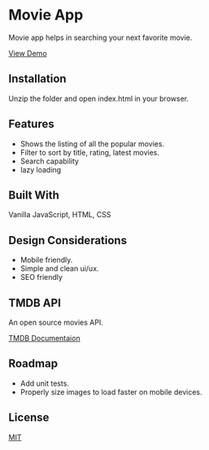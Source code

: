 # Movie App

Movie app helps in searching your next favorite movie.

[View Demo]()

## Installation

Unzip the folder and open index.html in your browser.

## Features

- Shows the listing of all the popular movies.
- Filter to sort by title, rating, latest movies.
- Search capability
- lazy loading

## Built With

Vanilla JavaScript, HTML, CSS

## Design Considerations

- Mobile friendly.
- Simple and clean ui/ux.
- SEO friendly

## TMDB API

An open source movies API.

[TMDB Documentaion](https://developers.themoviedb.org/3)

## Roadmap

- Add unit tests.
- Properly size images to load faster on mobile devices.

## License

[MIT](https://choosealicense.com/licenses/mit/)
